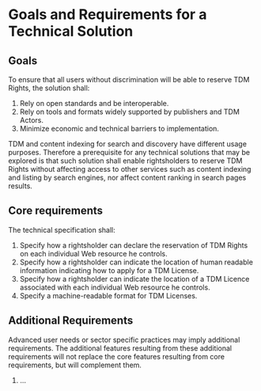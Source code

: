 # Goals and Requirements for a Technical Solution

## Goals

To ensure that all users without discrimination will be able to reserve TDM Rights, the solution shall:

1. Rely on open standards and be interoperable.
1. Rely on tools and formats widely supported by publishers and TDM Actors.
1. Minimize economic and technical barriers to implementation.

TDM and content indexing for search and discovery have different usage purposes. Therefore a prerequisite for any technical solutions that may be explored is that such solution shall enable rightsholders to reserve TDM Rights without affecting access to other services such as content indexing and listing by search engines, nor affect content ranking in search pages results. 

## Core requirements

The technical specification shall:

1. Specify how a rightsholder can declare the reservation of TDM Rights on each individual Web resource he controls.
1. Specify how a rightsholder can indicate the location of human readable information indicating how to apply for a TDM License.
1. Specify how a rightsholder can indicate the location of a TDM Licence associated with each individual Web resource he controls.
1. Specify a machine-readable format for TDM Licenses. 

## Additional Requirements

Advanced user needs or sector specific practices may imply additional requirements. The additional features resulting from these additional requirements will not replace the core features resulting from core requirements, but will complement them. 

1. ... 

